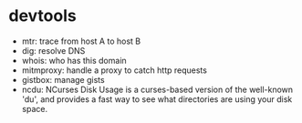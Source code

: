 # devtools

- mtr: trace from host A to host B
- dig: resolve DNS
- whois: who has this domain
- mitmproxy: handle a proxy to catch http requests
- gistbox: manage gists
- ncdu: NCurses Disk Usage is a curses-based version of the well-known 'du', and provides a fast way to see what directories are using your disk space.
